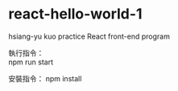 # react-hello-world-1  

hsiang-yu kuo practice React front-end program  

執行指令：  
  npm run start  

安裝指令：
  npm install
